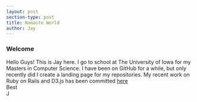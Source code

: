 ```yaml
---
layout: post
section-type: post
title: Namaste World
author: Jay
---
```


### Welcome
Hello Guys! This is Jay here. I go to school at The University of Iowa for my Masters in Computer Science.
I have been on GitHub for a while, but only recently did I create a landing page for my repositories.
My recent work on Ruby on Rails and D3.js has been committed <a href="http://github.com/jparchure"> here </a><br>
Best<br>
J
